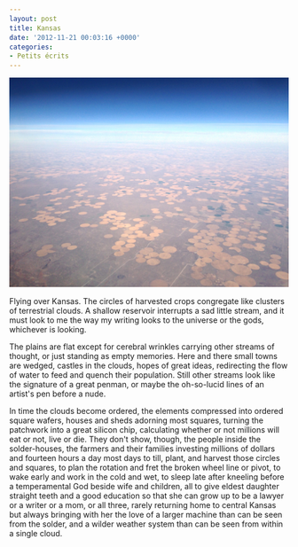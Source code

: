 ```yaml
---
layout: post
title: Kansas
date: '2012-11-21 00:03:16 +0000'
categories:
- Petits écrits
---
```

<!-- Resources -->

[1]: /media/kansas-fields.jpg "Terrestrial clouds"

<!-- Begin text -->

![overlooking clusters of circular fields, from high above, toward a distant, blue horizon][1]

Flying over Kansas. The circles of harvested crops congregate like clusters of terrestrial clouds. A shallow reservoir interrupts a sad little stream, and it must look to me the way my writing looks to the universe or the gods, whichever is looking.<!--more-->

The plains are flat except for cerebral wrinkles carrying other streams of thought, or just standing as empty memories. Here and there small towns are wedged, castles in the clouds, hopes of great ideas, redirecting the flow of water to feed and quench their population. Still other streams look like the signature of a great penman, or maybe the oh-so-lucid lines of an artist's pen before a nude.

In time the clouds become ordered, the elements compressed into ordered square wafers, houses and sheds adorning most squares, turning the patchwork into a great silicon chip, calculating whether or not millions will eat or not, live or die. They don't show, though, the people inside the solder-houses, the farmers and their families investing millions of dollars and fourteen hours a day most days to till, plant, and harvest those circles and squares, to plan the rotation and fret the broken wheel line or pivot, to wake early and work in the cold and wet, to sleep late after kneeling before a temperamental God beside wife and children, all to give eldest daughter straight teeth and a good education so that she can grow up to be a lawyer or a writer or a mom, or all three, rarely returning home to central Kansas but always bringing with her the love of a larger machine than can be seen from the solder, and a wilder weather system than can be seen from within a single cloud.
